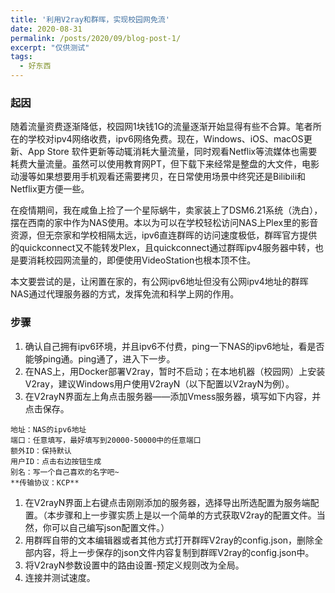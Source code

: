```yaml
---
title: '利用V2ray和群晖，实现校园网免流'
date: 2020-08-31
permalink: /posts/2020/09/blog-post-1/
excerpt: "仅供测试"
tags:
  - 好东西
---
```



### 起因

随着流量资费逐渐降低，校园网1块钱1G的流量逐渐开始显得有些不合算。笔者所在的学校对ipv4网络收费，ipv6网络免费。现在，Windows、iOS、macOS更新、App Store 软件更新等动辄消耗大量流量，同时观看Netflix等流媒体也需要耗费大量流量。虽然可以使用教育网PT，但下载下来经常是整盘的大文件，电影动漫等如果想要用手机观看还需要拷贝，在日常使用场景中终究还是Bilibili和Netflix更方便一些。

在疫情期间，我在咸鱼上捡了一个星际蜗牛，卖家装上了DSM6.21系统（洗白），摆在西南的家中作为NAS使用。本以为可以在学校轻松访问NAS上Plex里的影音资源，但无奈家和学校相隔太远，ipv6直连群晖的访问速度极低，群晖官方提供的quickconnect又不能转发Plex，且quickconnect通过群晖ipv4服务器中转，也是要消耗校园网流量的，即便使用VideoStation也根本顶不住。

本文要尝试的是，让闲置在家的，有公网ipv6地址但没有公网ipv4地址的群晖NAS通过代理服务器的方式，发挥免流和科学上网的作用。

### 步骤
1. 确认自己拥有ipv6环境，并且ipv6不付费，ping一下NAS的ipv6地址，看是否能够ping通。ping通了，进入下一步。
1. 在NAS上，用Docker部署V2ray，暂时不启动；在本地机器（校园网）上安装V2ray，建议Windows用户使用V2rayN（以下配置以V2rayN为例）。
1. 在V2rayN界面左上角点击服务器——添加Vmess服务器，填写如下内容，并点击保存。
```
地址：NAS的ipv6地址
端口：任意填写，最好填写到20000-50000中的任意端口
额外ID：保持默认
用户ID：点击右边按钮生成
别名：写一个自己喜欢的名字吧~
**传输协议：KCP**
```
1. 在V2rayN界面上右键点击刚刚添加的服务器，选择导出所选配置为服务端配置。（本步骤和上一步骤实质上是以一个简单的方式获取V2ray的配置文件。当然，你可以自己编写json配置文件。）
1. 用群晖自带的文本编辑器或者其他方式打开群晖V2ray的config.json，删除全部内容，将上一步保存的json文件内容复制到群晖V2ray的config.json中。
1. 将V2rayN参数设置中的路由设置-预定义规则改为全局。
1. 连接并测试速度。
